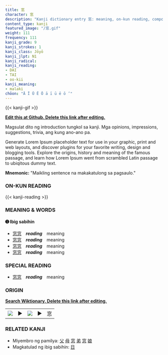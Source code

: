 ```yaml
---
title: 窓
character: 窓
description: "Kanji dictionary entry 窓: meaning, on-kun reading, compounds, origin, related kanji"
content_type: kanji
featured_image: "/窓.gif"
weight: 111
frequency: 111
kanji_grade: 9
kanji_strokes: 1
kanji_class: Jōyō
kanji_jlpt: N1
kanji_radical: 
kanji_reading: 
- DAI
- TAI
- oo-kii
kanji_meaning:
- malaki
chōon: "Ā Ī Ū Ē Ō ā ī ū ē ō ’"
---
```

[//]: # (Don't edit the line below. Kanji animated GIF code is automatically generated.)
{{< kanji-gif >}}

[//]: # (Edit below this line.)

**[Edit this at Github. Delete this link after editing.](https://github.com/tim0g/tim/tree/main/content/kanji/窓/index.md)**

Magsulat dito ng introduction tungkol sa kanji. Mga opinions, impressions, suggestions, trivia, ang kung ano-ano pa.

Generate Lorem Ipsum placeholder text for use in your graphic, print and web layouts, and discover plugins for your favorite writing, design and blogging tools. Explore the origins, history and meaning of the famous passage, and learn how Lorem Ipsum went from scrambled Latin passage to ubiqitous dummy text.
 
**Mnemonic:** "Maikling sentence na makakatulong sa pagsaulo."

### ON-KUN READING

[//]: # (Don't edit the line below. ON-KUN READING code is automatically generated.)
{{< kanji-reading >}}

### MEANING & WORDS

#### ➊ **Ibig sabihin**
  - [窓](../窓)[窓](../窓)　***reading***　meaning
  - [窓](../窓)[窓](../窓)　***reading***　meaning
  - [窓](../窓)[窓](../窓)　***reading***　meaning
  - [窓](../窓)[窓](../窓)　***reading***　meaning

### SPECIAL READING
  - [窓](../窓)[窓](../窓)　***reading***　meaning

### ORIGIN

**[Search Wiktionary. Delete this link after editing.](https://wiktionary.org/wiki/窓)**
<table class="kanji-table"><tr><td>
<img src="60px-窓-bronze.svg.png">
</td><td>▶</td><td>
<img src="60px-窓-oracle.svg.png">
</td><td>▶</td>
<td class="kanji-origin">窓</td>
</tr></table>

### RELATED KANJI
- Miyembro ng pamilya: [父](../父) [母](../母) [窓](../窓) [弟](../弟) [窓](../窓) [娘](../娘)
- Magkatulad ng ibig sabihin: [日](../日)
